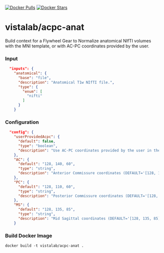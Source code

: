 [![Docker Pulls](https://img.shields.io/docker/pulls/vistalab/acpc-anat.svg)](https://hub.docker.com/r/vistalab/acpc-anat/)
[![Docker Stars](https://img.shields.io/docker/stars/vistalab/acpc-anat.svg)](https://hub.docker.com/r/vistalab/acpc-anat/)


# vistalab/acpc-anat
Build context for a Flywheel Gear to Normalize anatomical NIfTI volumes with the MNI template, or with AC-PC coordinates provided by the user.


### Input
```json
  "inputs": {
    "anatomical": {
      "base": "file",
      "description": "Anatomical T1w NIfTI file.",
      "type": {
        "enum": [
          "nifti"
        ]
      }
    }
```

### Configuration
```json
  "config": {
    "userProvidedAcpc": {
      "default": false,
      "type": "boolean",
      "description": "Use AC-PC coordinates provided by the user in the fields here (true/false, default=false)"
    },
    "AC": {
      "default": "128, 140, 60",
      "type": "string",
      "description": "Anterior Commissure coordinates (DEFAULT='[128, 140, 60]')."
    },
    "PC": {
      "default": "128, 110, 60",
      "type": "string",
      "description": "Posterior Commissure coordinates (DEFAULT='[128, 110, 60]')'."
    },
    "MS": {
      "default": "128, 135, 85",
      "type": "string",
      "description": "Mid Sagittal coordinates (DEFAULT='[128, 135, 85]')'."
    }
```
### Build Docker Image
`docker build -t vistalab/acpc-anat .`
